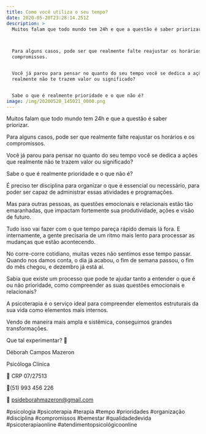 ```yaml
---
title: Como você utiliza o seu tempo?
date: 2020-05-20T23:28:14.251Z
description: >
  Muitos falam que todo mundo tem 24h e que a questão é saber priorizar.

  ⠀⠀⠀⠀⠀⠀⠀⠀⠀⠀⠀⠀

  Para alguns casos, pode ser que realmente falte reajustar os horários e os
  compromissos.


  Você já parou para pensar no quanto do seu tempo você se dedica a ações que
  realmente não te trazem valor ou significado?


  Sabe o que é realmente prioridade e o que não é?
image: /img/20200520_145021_0000.png
---
```

Muitos falam que todo mundo tem 24h e que a questão é saber priorizar.⠀⠀⠀⠀⠀⠀⠀⠀⠀⠀⠀

Para alguns casos, pode ser que realmente falte reajustar os horários e os compromissos.

Você já parou para pensar no quanto do seu tempo você se dedica a ações que realmente não te trazem valor ou significado?

Sabe o que é realmente prioridade e o que não é?

É preciso ter disciplina para organizar o que é essencial ou necessário, para poder ser capaz de administrar essas atividades e programações.⠀

Mas para outras pessoas, as questões emocionais e relacionais estão tão emaranhadas, que impactam fortemente sua produtividade, ações e visão de futuro.⠀⠀⠀⠀⠀⠀⠀⠀⠀⠀⠀⠀⠀

Tudo isso vai fazer com o que tempo pareça rápido demais lá fora. E internamente, a gente precisaria de um ritmo mais lento para processar as mudanças que estão acontecendo.

No corre-corre cotidiano, muitas vezes não sentimos esse tempo passar. Quando nos damos conta, o dia já acabou, o fim de semana passou, o fim do mês chegou, e dezembro já está aí.

Sabia que existe um processo que pode te ajudar tanto a entender o que é ou não prioridade, como compreender as suas questões emocionais e relacionais?

A psicoterapia é o serviço ideal para compreender elementos estruturais da sua vida como elementos mais internos.

Vendo de maneira mais ampla e sistêmica, conseguimos grandes transformações.

Que tal experimentar? 🤗

Déborah Campos Mazeron

Psicóloga Clínica

💬 CRP 07/27513

📱(51) 993 456 226

📧 psideborahmazeron@gmail.com

\#psicologia #psicoterapia #terapia #tempo #prioridades #organização #disciplina #compromissos #bemestar #qualidadedevida #psicoterapiaonline #atendimentopsicológicoonline
